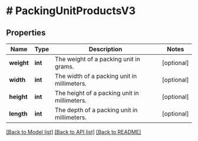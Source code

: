 # # PackingUnitProductsV3

## Properties

Name | Type | Description | Notes
------------ | ------------- | ------------- | -------------
**weight** | **int** | The weight of a packing unit in grams. | [optional]
**width** | **int** | The width of a packing unit in millimeters. | [optional]
**height** | **int** | The height of a packing unit in millimeters. | [optional]
**length** | **int** | The depth of a packing unit in millimeters. | [optional]

[[Back to Model list]](../../README.md#models) [[Back to API list]](../../README.md#endpoints) [[Back to README]](../../README.md)
